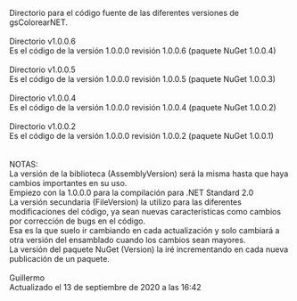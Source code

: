 Directorio para el código fuente de las diferentes versiones de gsColorearNET.<br>
<br>
Directorio v1.0.0.6<br>
Es el código de la versión 1.0.0.0 revisión 1.0.0.6 (paquete NuGet 1.0.0.4)<br>
<br>
Directorio v1.0.0.5<br>
Es el código de la versión 1.0.0.0 revisión 1.0.0.5 (paquete NuGet 1.0.0.3)<br>
<br>
Directorio v1.0.0.4<br>
Es el código de la versión 1.0.0.0 revisión 1.0.0.4 (paquete NuGet 1.0.0.2)<br>
<br>
Directorio v1.0.0.2<br>
Es el código de la versión 1.0.0.0 revisión 1.0.0.2 (paquete NuGet 1.0.0.1)<br>
<br>
<br>
NOTAS:<br>
La versión de la biblioteca (AssemblyVersion) será la misma hasta que haya cambios importantes en su uso.<br>
Empiezo con la 1.0.0.0 para la compilación para .NET Standard 2.0<br>
La versión secundaria (FileVersion) la utilizo para las diferentes modificaciones del código, ya sean nuevas características como cambios por corrección de bugs en el código.<br>
Esa es la que suelo ir cambiando en cada actualización y solo cambiará a otra versión del ensamblado cuando los cambios sean mayores.<br>
La versión del paquete NuGet (Version) la iré incrementando en cada nueva publicación de un paquete.<br>
<br>
Guillermo<br>
Actualizado el 13 de septiembre de 2020 a las 16:42



